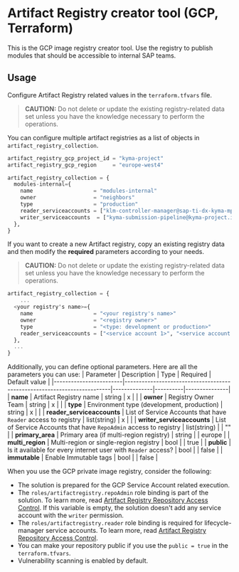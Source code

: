 # Artifact Registry creator tool (GCP, Terraform)

This is the GCP image registry creator tool. Use the registry to publish modules that should be accessible to internal SAP teams.

## Usage

Configure Artifact Registry related values in the `terraform.tfvars` file. 
> **CAUTION:** Do not delete or update the existing registry-related data set unless you have the knowledge necessary to perform the operations.


You can configure multiple artifact registries as a list of objects in `artifact_registry_collection`.

```terraform
artifact_registry_gcp_project_id = "kyma-project"
artifact_registry_gcp_region     = "europe-west4"

artifact_registry_collection = {
  modules-internal={
    name                   = "modules-internal"
    owner                  = "neighbors"
    type                   = "production"
    reader_serviceaccounts = ["klm-controller-manager@sap-ti-dx-kyma-mps-dev.iam.gserviceaccount.com", "klm-controller-manager@sap-ti-dx-kyma-mps-stage.iam.gserviceaccount.com", "klm-controller-manager@sap-ti-dx-kyma-mps-prod.iam.gserviceaccount.com"]
    writer_serviceaccounts  = ["kyma-submission-pipeline@kyma-project.iam.gserviceaccount.com"]
  },
}
```
If you want to create a new Artifact registry, copy an existing registry data and then modify the **required** parameters according to your needs. 
> **CAUTION:** Do not delete or update the existing registry-related data set unless you have the knowledge necessary to perform the operations.

```terraform
artifact_registry_collection = {
    ...
  <your registry's name>={
    name                   = "<your registry's name>"
    owner                  = "<registry owner>"
    type                   = "<type: development or production>"
    reader_serviceaccounts = ["<service account 1>", "<service account 2>"]
  },
  ...
}
```
Additionally, you can define optional parameters. Here are all the parameters you can use:
| Parameter              | Description                                                             | Type         | Required | Default value |
|------------------------|-------------------------------------------------------------------------|--------------|----------|---------------|
| **name**                   | Artifact Registry name                                                  | string       | x        |               |
| **owner**                  | Registry Owner Team                                                     | string       | x        |               |
| **type**                   | Environment type (development, production)                              | string       | x        |               |
| **reader_serviceaccounts** | List of Service Accounts that have `Reader` access to registry          | list(string) | x        |               |
| **writer_serviceaccounts**  | List of Service Accounts that have  `RepoAdmin`  access to registry        | list(string)       |          | ""            |
| **primary_area**           | Primary area (if multi-region registry)                                 | string       |          | europe        |
| **multi_region**           | Multi-region or single-region registry                                  | bool         |          | true          |
| **public**                 | Is it available for every internet user with `Reader` access? | bool    |          | false         |
| **immutable**              | Enable Immutable tags                                                         | bool         |          | false         |

When you use the GCP private image registry, consider the following:

- The solution is prepared for the GCP Service Account related execution.
- The `roles/artifactregistry.repoAdmin` role binding is part of the solution. To learn more, read [Artifact Registry Repository Access Control](https://cloud.google.com/artifact-registry/docs/access-control). If this variable is empty, the solution doesn't add any service account with the `writer` permission.
- The `roles/artifactregistry.reader` role binding is required for lifecycle-manager service accounts. To learn more, read [Artifact Registry Repository Access Control](https://cloud.google.com/artifact-registry/docs/access-control).
- You can make your repository public if you use the `public = true` in the `terraform.tfvars`.
- Vulnerability scanning is enabled by default.